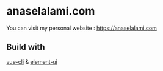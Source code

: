 # anaselalami.com
You can visit my personal website : https://anaselalami.com

## Build with
[vue-cli](https://github.com/vuejs/vue-cli) & [element-ui](https://github.com/ElemeFE/element)
